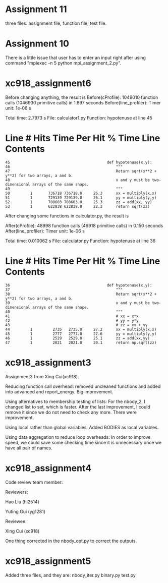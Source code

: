 # Assignment 11
three files: assignment file, function file, test file.

# Assignment 10
There is a little issue that user has to enter an input right after using command "mpiexec -n 5 python mpi_assignment_2.py".

# xc918_assignment6

Before changing anything, the result is 
Before(cProfile): 1049010 function calls (1046930 primitive calls) in 1.897 seconds
Before(line_profiler):
Timer unit: 1e-06 s

Total time: 2.7973 s
File: calculator1.py
Function: hypotenuse at line 45

Line #      Hits         Time  Per Hit   % Time  Line Contents
==============================================================
    45                                           def hypotenuse(x,y):
    46                                               """
    47                                               Return sqrt(x**2 + y**2) for two arrays, a and b.
    48                                               x and y must be two-dimensional arrays of the same shape.
    49                                               """
    50         1       736718 736718.0     26.3      xx = multiply(x,x)
    51         1       729139 729139.0     26.1      yy = multiply(y,y)
    52         1       708603 708603.0     25.3      zz = add(xx, yy)
    53         1       622838 622838.0     22.3      return sqrt(zz)

    

After changing some functions in calculator.py, the result is

After(cProfile): 48998 function calls (46918 primitive calls) in 0.150 seconds
After(line_profiler):
Timer unit: 1e-06 s

Total time: 0.010062 s
File: calculator.py
Function: hypotenuse at line 36

Line #      Hits         Time  Per Hit   % Time  Line Contents
==============================================================
    36                                           def hypotenuse(x,y):
    37                                               """
    38                                               Return sqrt(x**2 + y**2) for two arrays, a and b.
    39                                               x and y must be two-dimensional arrays of the same shape.
    40                                               """
    41                                               # xx = x*x
    42                                               # yy = y*y
    43                                               # zz = xx + yy
    44         1         2735   2735.0     27.2      xx = multiply(x,x)
    45         1         2777   2777.0     27.6      yy = multiply(y,y)
    46         1         2529   2529.0     25.1      zz = add(xx,yy)
    47         1         2021   2021.0     20.1      return np.sqrt(zz)








# xc918_assignment3

Assignment3 from Xing Cui(xc918).

Reducing function call overhead: removed uncleaned functions and added into advanced and report_energy. Big improvement.

Using alternatives to membership testing of lists: For the nbody_2, I changed list to set, which is faster. After the last improvement, I could remove it since we do not need to check any more. There were improvement.

Using local rather than global variables: Added BODIES as local variables.

Using data aggregation to reduce loop overheads: In order to improve speed, we could save some checking time since it is unnecessary once we have all pair of names.


# xc918_assignment4

Code review team member:

Reviewers:

Hao Liu (hl2514)

Yuting Gui (yg1281)

Reviewee:

Xing Cui (xc918)

One thing corrected in the nbody_opt.py to correct the outputs.



# xc918_assignment5

Added three files, and they are:
nbody_iter.py
binary.py
test.py
